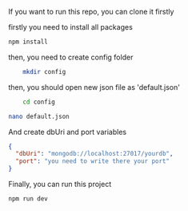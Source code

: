 If you want to run this repo, you can clone it firstly

firstly you need to install all packages
```sh
npm install
```

then, you need to create config folder

```sh
    mkdir config
```

then, you should open new json file as 'default.json'

```sh
    cd config 
```

```sh
nano default.json
```

And create dbUri and port variables

```json
{
  "dbUri": "mongodb://localhost:27017/yourdb",
  "port": "you need to write there your port"
}
```

Finally, you can run this project 

```sh
npm run dev
```